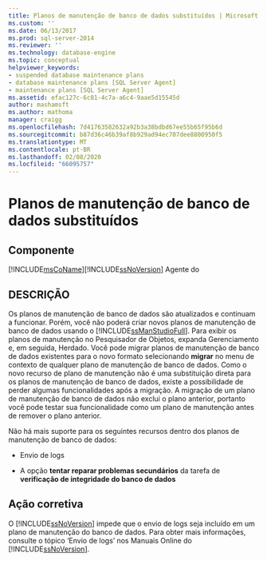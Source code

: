 ```yaml
---
title: Planos de manutenção de banco de dados substituídos | Microsoft Docs
ms.custom: ''
ms.date: 06/13/2017
ms.prod: sql-server-2014
ms.reviewer: ''
ms.technology: database-engine
ms.topic: conceptual
helpviewer_keywords:
- suspended database maintenance plans
- database maintenance plans [SQL Server Agent]
- maintenance plans [SQL Server Agent]
ms.assetid: efac127c-6c81-4c7a-a6c4-9aae5d15545d
author: mashamsft
ms.author: mathoma
manager: craigg
ms.openlocfilehash: 7d41763582632a92b3a38bdbd67ee55b65f95b6d
ms.sourcegitcommit: b87d36c46b39af8b929ad94ec707dee8800950f5
ms.translationtype: MT
ms.contentlocale: pt-BR
ms.lasthandoff: 02/08/2020
ms.locfileid: "66095757"
---
```

# <a name="database-maintenance-plans-superseded"></a>Planos de manutenção de banco de dados substituídos
    
## <a name="component"></a>Componente  
 [!INCLUDE[msCoName](../../includes/msconame-md.md)][!INCLUDE[ssNoVersion](../../includes/ssnoversion-md.md)] Agente do  
  
## <a name="description"></a>DESCRIÇÃO  
 Os planos de manutenção de banco de dados são atualizados e continuam a funcionar. Porém, você não poderá criar novos planos de manutenção de banco de dados usando o [!INCLUDE[ssManStudioFull](../../includes/ssmanstudiofull-md.md)]. Para exibir os planos de manutenção no Pesquisador de Objetos, expanda Gerenciamento e, em seguida, Herdado. Você pode migrar planos de manutenção de banco de dados existentes para o novo formato selecionando **migrar** no menu de contexto de qualquer plano de manutenção de banco de dados. Como o novo recurso de plano de manutenção não é uma substituição direta para os planos de manutenção de banco de dados, existe a possibilidade de perder algumas funcionalidades após a migração. A migração de um plano de manutenção de banco de dados não exclui o plano anterior, portanto você pode testar sua funcionalidade como um plano de manutenção antes de remover o plano anterior.  
  
 Não há mais suporte para os seguintes recursos dentro dos planos de manutenção de banco de dados:  
  
-   Envio de logs  
  
-   A opção **tentar reparar problemas secundários** da tarefa de **verificação de integridade do banco de dados**  
  
## <a name="corrective-action"></a>Ação corretiva  
 O [!INCLUDE[ssNoVersion](../../includes/ssnoversion-md.md)] impede que o envio de logs seja incluído em um plano de manutenção do banco de dados. Para obter mais informações, consulte o tópico ‘Envio de logs’ nos Manuais Online do [!INCLUDE[ssNoVersion](../../includes/ssnoversion-md.md)].  
  
  
